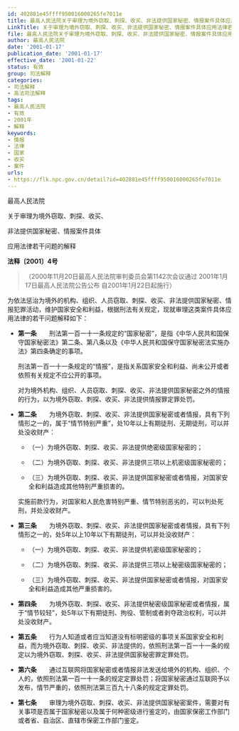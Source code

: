 ```yaml
---
id: 402881e45ffff950016000265fe7011e
title: 最高人民法院关于审理为境外窃取、刺探、收买、非法提供国家秘密、情报案件具体应用法律若干问题的解释
LinkTitle: 关于审理为境外窃取、刺探、收买、非法提供国家秘密、情报案件具体应用法律若干问题的解释（2001）
file: 最高人民法院关于审理为境外窃取、刺探、收买、非法提供国家秘密、情报案件具体应用法律若干问题的解释_20010117_402881e45ffff950016000265fe7011e.docx
author: 最高人民法院
date: '2001-01-17'
publication_date: '2001-01-17'
effective_date: '2001-01-22'
status: 有效
group: 司法解释
categories:
- 司法解释
- 高法司法解释
tags:
- 最高人民法院
- 有效
- 2001年
- 解释
keywords:
- 情报
- 法律
- 国家
- 收买
- 案件
urls:
- https://flk.npc.gov.cn/detail?id=402881e45ffff950016000265fe7011e
---
```


最高人民法院

关于审理为境外窃取、刺探、收买、

非法提供国家秘密、情报案件具体

应用法律若干问题的解释

**法释〔2001〕4号**

> （2000年11月20日最高人民法院审判委员会第1142次会议通过 2001年1月17日最高人民法院公告公布 自2001年1月22日起施行）

为依法惩治为境外的机构、组织、人员窃取、刺探、收买、非法提供国家秘密、情报犯罪活动，维护国家安全和利益，根据刑法有关规定，现就审理这类案件具体应用法律的若干问题解释如下：

- **第一条**　　刑法第一百一十一条规定的“国家秘密”，是指《中华人民共和国保守国家秘密法》第二条、第八条以及《中华人民共和国保守国家秘密法实施办法》第四条确定的事项。

  刑法第一百一十一条规定的“情报”，是指关系国家安全和利益、尚未公开或者依照有关规定不应公开的事项。

  对为境外机构、组织、人员窃取、刺探、收买、非法提供国家秘密之外的情报的行为，以为境外窃取、刺探、收买、非法提供情报罪定罪处罚。

- **第二条**　　为境外窃取、刺探、收买、非法提供国家秘密或者情报，具有下列情形之一的，属于“情节特别严重”，处10年以上有期徒刑、无期徒刑，可以并处没收财产：

  - （一）为境外窃取、刺探、收买、非法提供绝密级国家秘密的；

  - （二）为境外窃取、刺探、收买、非法提供三项以上机密级国家秘密的；

  - （三）为境外窃取、刺探、收买、非法提供国家秘密或者情报，对国家安全和利益造成其他特别严重损害的。

  实施前款行为，对国家和人民危害特别严重、情节特别恶劣的，可以判处死刑，并处没收财产。

- **第三条**　　为境外窃取、刺探、收买、非法提供国家秘密或者情报，具有下列情形之一的，处5年以上10年以下有期徒刑，可以并处没收财产：

  - （一）为境外窃取、刺探、收买、非法提供机密级国家秘密的；

  - （二）为境外窃取、刺探、收买、非法提供三项以上秘密级国家秘密的；

  - （三）为境外窃取、刺探、收买、非法提供国家秘密或者情报，对国家安全和利益造成其他严重损害的。

- **第四条**　　为境外窃取、刺探、收买、非法提供秘密级国家秘密或者情报，属于“情节较轻”，处5年以下有期徒刑、拘役、管制或者剥夺政治权利，可以并处没收财产。

- **第五条**　　行为人知道或者应当知道没有标明密级的事项关系国家安全和利益，而为境外窃取、刺探、收买、非法提供的，依照刑法第一百一十一条的规定以为境外窃取、刺探、收买、非法提供国家秘密罪定罪处罚。

- **第六条**　　通过互联网将国家秘密或者情报非法发送给境外的机构、组织、个人的，依照刑法第一百一十一条的规定定罪处罚；将国家秘密通过互联网予以发布，情节严重的，依照刑法第三百九十八条的规定定罪处罚。

- **第七条**　　审理为境外窃取、刺探、收买、非法提供国家秘密案件，需要对有关事项是否属于国家秘密以及属于何种密级进行鉴定的，由国家保密工作部门或者省、自治区、直辖市保密工作部门鉴定。
